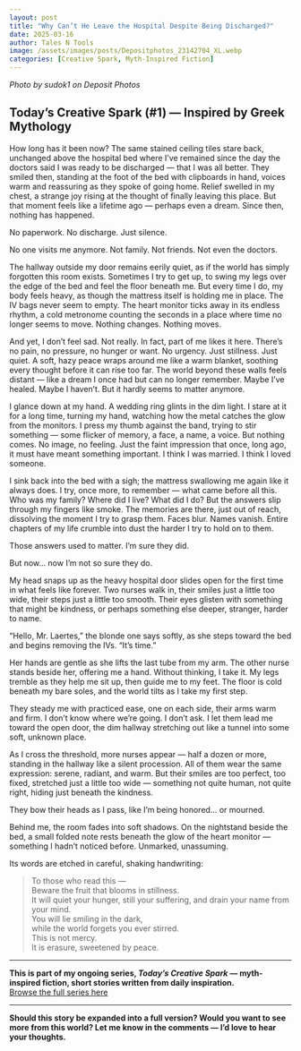 ```yaml
---
layout: post
title: "Why Can’t He Leave the Hospital Despite Being Discharged?"
date: 2025-03-16
author: Tales N Tools
image: /assets/images/posts/Depositphotos_23142704_XL.webp
categories: [Creative Spark, Myth-Inspired Fiction]
---
```


*Photo by sudok1 on Deposit Photos*

## Today’s Creative Spark (#1) — Inspired by Greek Mythology

How long has it been now? The same stained ceiling tiles stare back, unchanged above the hospital bed where I’ve remained since the day the doctors said I was ready to be discharged — that I was all better. They smiled then, standing at the foot of the bed with clipboards in hand, voices warm and reassuring as they spoke of going home. Relief swelled in my chest, a strange joy rising at the thought of finally leaving this place. But that moment feels like a lifetime ago — perhaps even a dream. Since then, nothing has happened.

No paperwork. No discharge. Just silence.

No one visits me anymore. Not family. Not friends. Not even the doctors.

The hallway outside my door remains eerily quiet, as if the world has simply forgotten this room exists. Sometimes I try to get up, to swing my legs over the edge of the bed and feel the floor beneath me. But every time I do, my body feels heavy, as though the mattress itself is holding me in place. The IV bags never seem to empty. The heart monitor ticks away in its endless rhythm, a cold metronome counting the seconds in a place where time no longer seems to move. Nothing changes. Nothing moves.

And yet, I don’t feel sad. Not really. In fact, part of me likes it here. There’s no pain, no pressure, no hunger or want. No urgency. Just stillness. Just quiet. A soft, hazy peace wraps around me like a warm blanket, soothing every thought before it can rise too far. The world beyond these walls feels distant — like a dream I once had but can no longer remember. Maybe I’ve healed. Maybe I haven’t. But it hardly seems to matter anymore.

I glance down at my hand. A wedding ring glints in the dim light. I stare at it for a long time, turning my hand, watching how the metal catches the glow from the monitors. I press my thumb against the band, trying to stir something — some flicker of memory, a face, a name, a voice. But nothing comes. No image, no feeling. Just the faint impression that once, long ago, it must have meant something important. I think I was married. I think I loved someone.

I sink back into the bed with a sigh; the mattress swallowing me again like it always does. I try, once more, to remember — what came before all this. Who was my family? Where did I live? What did I do? But the answers slip through my fingers like smoke. The memories are there, just out of reach, dissolving the moment I try to grasp them. Faces blur. Names vanish. Entire chapters of my life crumble into dust the harder I try to hold on to them.

Those answers used to matter. I’m sure they did.

But now… now I’m not so sure they do.

My head snaps up as the heavy hospital door slides open for the first time in what feels like forever. Two nurses walk in, their smiles just a little too wide, their steps just a little too smooth. Their eyes glisten with something that might be kindness, or perhaps something else deeper, stranger, harder to name.

“Hello, Mr. Laertes,” the blonde one says softly, as she steps toward the bed and begins removing the IVs. “It’s time.”

Her hands are gentle as she lifts the last tube from my arm. The other nurse stands beside her, offering me a hand. Without thinking, I take it. My legs tremble as they help me sit up, then guide me to my feet. The floor is cold beneath my bare soles, and the world tilts as I take my first step.

They steady me with practiced ease, one on each side, their arms warm and firm. I don’t know where we’re going. I don’t ask. I let them lead me toward the open door, the dim hallway stretching out like a tunnel into some soft, unknown place.

As I cross the threshold, more nurses appear — half a dozen or more, standing in the hallway like a silent procession. All of them wear the same expression: serene, radiant, and warm. But their smiles are too perfect, too fixed, stretched just a little too wide — something not quite human, not quite right, hiding just beneath the kindness.

They bow their heads as I pass, like I’m being honored… or mourned.

Behind me, the room fades into soft shadows. On the nightstand beside the bed, a small folded note rests beneath the glow of the heart monitor — something I hadn’t noticed before. Unmarked, unassuming.

Its words are etched in careful, shaking handwriting:

> To those who read this —  
> Beware the fruit that blooms in stillness.  
> It will quiet your hunger, still your suffering, and drain your name from your mind.  
> You will lie smiling in the dark,  
> while the world forgets you ever stirred.  
> This is not mercy.  
> It is erasure, sweetened by peace.

---

**This is part of my ongoing series, _Today’s Creative Spark_ — myth-inspired fiction, short stories written from daily inspiration.**  
[Browse the full series here](#)

---

**Should this story be expanded into a full version? Would you want to see more from this world? Let me know in the comments — I’d love to hear your thoughts.**
